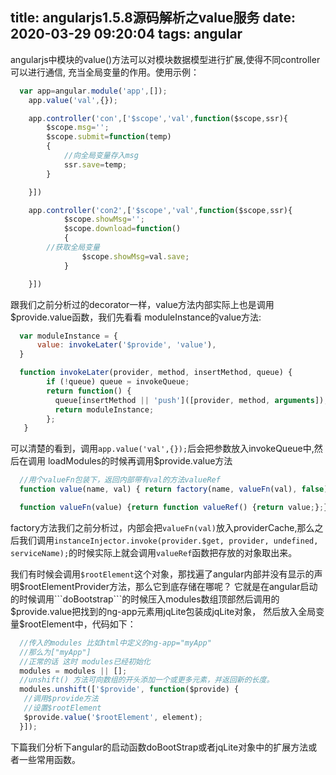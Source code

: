 title: angularjs1.5.8源码解析之value服务
date: 2020-03-29 09:20:04
tags: angular
---

angularjs中模块的value()方法可以对模块数据模型进行扩展,使得不同controller可以进行通信,
充当全局变量的作用。使用示例：

```js
  var app=angular.module('app',[]);
	app.value('val',{});

	app.controller('con',['$scope','val',function($scope,ssr){
		$scope.msg='';
		$scope.submit=function(temp)
		{
			//向全局变量存入msg
			ssr.save=temp;
		}

	}])

	app.controller('con2',['$scope','val',function($scope,ssr){
			$scope.showMsg='';
			$scope.download=function()
			{
        //获取全局变量
				$scope.showMsg=val.save;
			}

	}])
```

跟我们之前分析过的decorator一样，value方法内部实际上也是调用$provide.value函数，我们先看看
moduleInstance的value方法:

```js
  var moduleInstance = {
      value: invokeLater('$provide', 'value'),
  }

  function invokeLater(provider, method, insertMethod, queue) {
        if (!queue) queue = invokeQueue;
        return function() {
          queue[insertMethod || 'push']([provider, method, arguments]);
          return moduleInstance;
        };
   }
```

可以清楚的看到，调用```app.value('val',{});```后会把参数放入invokeQueue中,然后在调用
loadModules的时候再调用$provide.value方法

```js
  //用个valueFn包装下，返回内部带有val的方法valueRef
  function value(name, val) { return factory(name, valueFn(val), false); }

  function valueFn(value) {return function valueRef() {return value;};}
```

factory方法我们之前分析过，内部会把```valueFn(val)```放入providerCache,那么之后我们调用```instanceInjector.invoke(provider.$get, provider, undefined, serviceName);```的时候实际上就会调用```valueRef```函数把存放的对象取出来。

我们有时候会调用```$rootElement```这个对象，那找遍了angular内部并没有显示的声明$rootElementProvider方法，那么它到底存储在哪呢？
它就是在angular启动的时候调用```doBootstrap```的时候压入modules数组顶部然后调用的$provide.value把找到的ng-app元素用jqLite包装成jqLite对象，
然后放入全局变量$rootElement中，代码如下：

```js
  //传入的modules 比如html中定义的ng-app="myApp"
  //那么为["myApp"]
  //正常的话 这时 modules已经初始化
  modules = modules || [];
  //unshift() 方法可向数组的开头添加一个或更多元素，并返回新的长度。
  modules.unshift(['$provide', function($provide) {
   //调用$provide方法
   //设置$rootElement
   $provide.value('$rootElement', element);
  }]);
```

下篇我们分析下angular的启动函数doBootStrap或者jqLite对象中的扩展方法或者一些常用函数。
